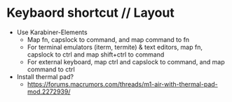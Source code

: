 # Keybaord shortcut // Layout
- Use Karabiner-Elements 
	- Map fn, capslock to command, and map command to fn
	- For terminal emulators (iterm, termite) & text editors, map fn, capslock to ctrl and map shift+ctrl to command
	- For external keyboard, map ctrl and capslock to command, and map command to ctrl
- Install thermal pad?
	- https://forums.macrumors.com/threads/m1-air-with-thermal-pad-mod.2272939/
